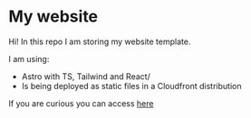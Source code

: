 # My website

Hi! In this repo I am storing my website template. 

I am using:
- Astro with TS, Tailwind and React/
- Is being deployed as static files in a Cloudfront distribution

If you are curious you can access [here](https://d3age4nznpp8tv.cloudfront.net/index.html) 
